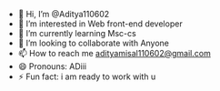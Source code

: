 - 👋 Hi, I’m @Aditya110602
- 👀 I’m interested in Web front-end developer
- 🌱 I’m currently learning Msc-cs 
- 💞️ I’m looking to collaborate with Anyone 
- 📫 How to reach me adityamisal110602@gmail.com
- 😄 Pronouns: ADiii
- ⚡ Fun fact: i am ready to work with u

<!---
Aditya110602/Aditya110602 is a ✨ special ✨ repository because its `README.md` (this file) appears on your GitHub profile.
You can click the Preview link to take a look at your changes.
--->
